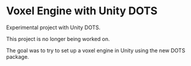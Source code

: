 # Voxel Engine with Unity DOTS
 Experimental project with Unity DOTS.

This project is no longer being worked on. 

The goal was to try to set up a voxel engine in Unity using the new DOTS package. 